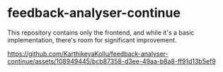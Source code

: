 # feedback-analyser-continue
This repository contains only the frontend, and while it's a basic implementation, there's room for significant improvement.


https://github.com/KarthikeyaKollu/feedback-analyser-continue/assets/108949445/bcb87358-d3ee-49aa-b8a8-ff91d13b5ef9

